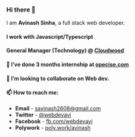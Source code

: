 ### Hi there 👋

I am **Avinash Sinha**, a full stack web developer.

#### I work with Javascript/Typescript
#### General Manager (Technology) @ [Cloudwood](https://thecloudwood.com)
#### 🔭 I’ve done 3 months internship at [opecise.com](https://opecise.com)
#### 👯 I’m looking to collaborate on Web dev.
#### 📫 How to reach me: 

- **Email** - savinash2608@gmail.com
- **Twitter** - [@webdevavi](https://twitter.com/webdevavi)
- **Facebook** - [fb.com/webdevavi](https://facebook.com/webdevavi)
- **Polywork** - [poly.work/avinash](https://poly.work/avinash)

